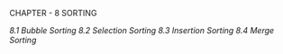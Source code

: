 CHAPTER - 8
SORTING

_8.1 Bubble Sorting_
_8.2 Selection Sorting_
_8.3 Insertion Sorting_
_8.4 Merge Sorting_
